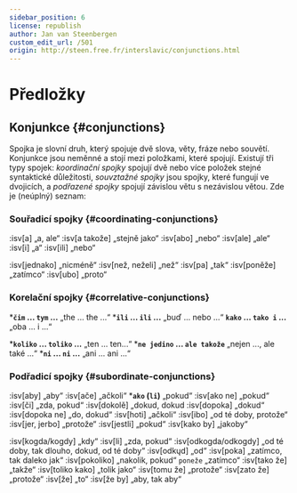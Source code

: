 ```yaml
---
sidebar_position: 6
license: republish
author: Jan van Steenbergen
custom_edit_url: /501
origin: http://steen.free.fr/interslavic/conjunctions.html
---
```


# Předložky

## Konjunkce \{#conjunctions}

Spojka je slovní druh, který spojuje dvě slova, věty, fráze nebo souvětí. Konjunkce jsou neměnné a stojí mezi položkami, které spojují. Existují tři typy spojek: _koordinační spojky_ spojují dvě nebo více položek stejné syntaktické důležitosti, _souvztažné spojky_ jsou spojky, které fungují ve dvojicích, a _podřazené spojky_ spojují závislou větu s nezávislou větou. Zde je (neúplný) seznam:

### Souřadicí spojky \{#coordinating-conjunctions}

:isv[a] „a, ale“
:isv[a takože] „stejně jako“
:isv[abo] „nebo“
:isv[ale] „ale“
:isv[i] „a“
:isv[ili] „nebo“

:isv[jednako] „nicméně“
:isv[než, neželi] „než“
:isv[pa] „tak“
:isv[poněže] „zatímco“
:isv[ubo] „proto“

### Korelační spojky \{#correlative-conjunctions}

***`čim` ... `tym` ...** „the ... the ...“
***`ili` ... `ili` ...** „buď ... nebo ...“
**`kako` ... `tako i` ...** „oba ... i ...“

***`koliko` ... `toliko` ...** „ten ... ten...“
***`ne jedino` ... `ale takože`** „nejen ..., ale také ...“
***`ni` ... `ni` ...** „ani ... ani ...“

### Podřadicí spojky \{#subordinate-conjunctions}

:isv[aby] „aby“
:isv[ače] „ačkoli“
***`ako` (`li`)** „pokud“
:isv[ako ne] „pokud“
:isv[či] „zda, pokud“
:isv[dokolě] „dokud, dokud
:isv[dopoka] „dokud“
:isv[dopoka ne] „do, dokud“
:isv[hoti] „ačkoli“
:isv[ibo] „od té doby, protože“
:isv[jer, jerbo] „protože“
:isv[jestli] „pokud“
:isv[kako by] „jakoby“

:isv[kogda/kogdy] „kdy“
:isv[li] „zda, pokud“
:isv[odkogda/odkogdy] „od té doby, tak dlouho, dokud, od té doby“
:isv[odkųd] „od“
:isv[poka] „zatímco, tak daleko jak“
:isv[pokoliko] „nakolik, pokud“ `poneže` „zatímco“
:isv[tako že] „takže“
:isv[toliko kako] „tolik jako“
:isv[tomu že] „protože“
:isv[zato že] „protože“
:isv[že] „to“
:isv[že by] „aby, tak aby“

